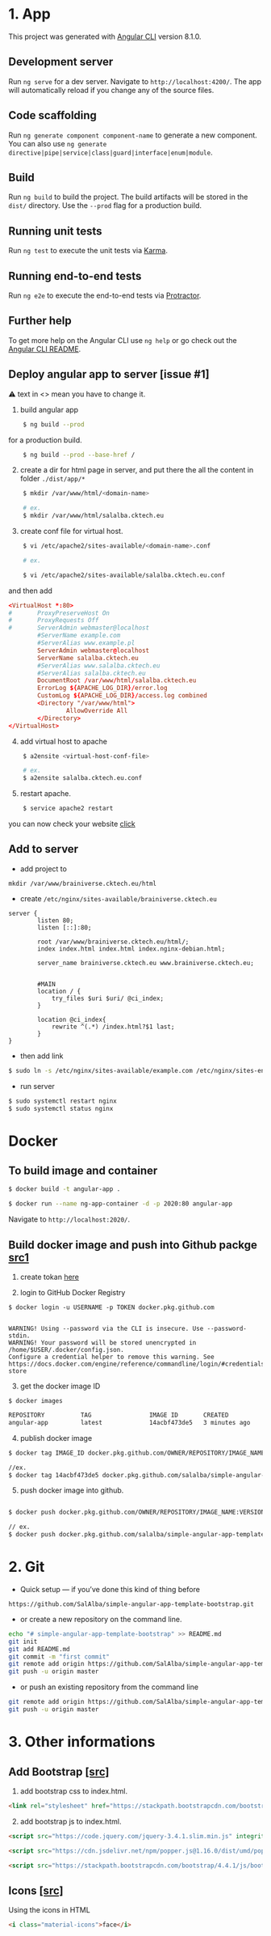 # 1. App

This project was generated with [Angular CLI](https://github.com/angular/angular-cli) version 8.1.0.

## Development server

Run `ng serve` for a dev server. Navigate to `http://localhost:4200/`. The app will automatically reload if you change any of the source files.

## Code scaffolding

Run `ng generate component component-name` to generate a new component. You can also use `ng generate directive|pipe|service|class|guard|interface|enum|module`.

## Build

Run `ng build` to build the project. The build artifacts will be stored in the `dist/` directory. Use the `--prod` flag for a production build.

## Running unit tests

Run `ng test` to execute the unit tests via [Karma](https://karma-runner.github.io).

## Running end-to-end tests

Run `ng e2e` to execute the end-to-end tests via [Protractor](http://www.protractortest.org/).

## Further help

To get more help on the Angular CLI use `ng help` or go check out the [Angular CLI README](https://github.com/angular/angular-cli/blob/master/README.md).


## Deploy angular app to server [issue #1]

:warning: text in <> mean you have to change it.


1. build angular app

``` bash
    $ ng build --prod
```

for a production build.

``` bash
    $ ng build --prod --base-href /
```

2. create a dir for html page in server, and put there the all the content in folder `./dist/app/*`

``` bash
    $ mkdir /var/www/html/<domain-name>

    # ex.
    $ mkdir /var/www/html/salalba.cktech.eu
```

3. create conf file for virtual host.

``` bash
    $ vi /etc/apache2/sites-available/<domain-name>.conf

    # ex.

    $ vi /etc/apache2/sites-available/salalba.cktech.eu.conf

```

and then add

``` conf
<VirtualHost *:80>
#       ProxyPreserveHost On
#       ProxyRequests Off
#       ServerAdmin webmaster@localhost
        #ServerName example.com
        #ServerAlias www.example.pl
        ServerAdmin webmaster@localhost
        ServerName salalba.cktech.eu
        #ServerAlias www.salalba.cktech.eu
        #ServerAlias salalba.cktech.eu
        DocumentRoot /var/www/html/salalba.cktech.eu
        ErrorLog ${APACHE_LOG_DIR}/error.log
        CustomLog ${APACHE_LOG_DIR}/access.log combined
        <Directory "/var/www/html">
                AllowOverride All
        </Directory>
</VirtualHost>

```

4. add virtual host to apache

``` bash
    $ a2ensite <virtual-host-conf-file>

    # ex.
    $ a2ensite salalba.cktech.eu.conf
```

5. restart apache.

``` bash
    $ service apache2 restart
```

you can now check your website [click](http://salalba.cktech.eu/)



## Add to server

* add project to

```
mkdir /var/www/brainiverse.cktech.eu/html
```

* create `/etc/nginx/sites-available/brainiverse.cktech.eu`

``` 
server {
        listen 80;
        listen [::]:80;

        root /var/www/brainiverse.cktech.eu/html/;
        index index.html index.html index.nginx-debian.html;

        server_name brainiverse.cktech.eu www.brainiverse.cktech.eu;


        #MAIN
        location / {
            try_files $uri $uri/ @ci_index;
        }

        location @ci_index{
            rewrite ^(.*) /index.html?$1 last;
        }
}

```

* then add link
``` bash
$ sudo ln -s /etc/nginx/sites-available/example.com /etc/nginx/sites-enabled/
```


* run server
``` bash
$ sudo systemctl restart nginx
$ sudo systemctl status nginx
```


# Docker


## To build image and container

``` bash
$ docker build -t angular-app .
```

``` bash
$ docker run --name ng-app-container -d -p 2020:80 angular-app
```

Navigate to `http://localhost:2020/`.


## Build docker image and push into Github packge [src1](https://medium.com/better-programming/7-steps-to-dockerize-your-angular-9-app-with-nginx-915f0f5acac)

1. create tokan [here](https://github.com/settings/tokens)

2. login to GitHub Docker Registry

```
$ docker login -u USERNAME -p TOKEN docker.pkg.github.com
```

```

WARNING! Using --password via the CLI is insecure. Use --password-stdin.
WARNING! Your password will be stored unencrypted in /home/$USER/.docker/config.json.
Configure a credential helper to remove this warning. See
https://docs.docker.com/engine/reference/commandline/login/#credentials-store

```

3. get the docker image ID

```
$ docker images
```

``` bash
REPOSITORY          TAG                IMAGE ID       CREATED             SIZE
angular-app         latest             14acbf473de5   3 minutes ago       134MB

```

4. publish docker image

``` bash
$ docker tag IMAGE_ID docker.pkg.github.com/OWNER/REPOSITORY/IMAGE_NAME:VERSION

//ex.
$ docker tag 14acbf473de5 docker.pkg.github.com/salalba/simple-angular-app-template-bootstrap/angular-app:0.0.1
```

5. push docker image into github.

``` bash

$ docker push docker.pkg.github.com/OWNER/REPOSITORY/IMAGE_NAME:VERSION

// ex.
$ docker push docker.pkg.github.com/salalba/simple-angular-app-template-bootstrap/angular-app:0.0.1

```

# 2. Git

+ Quick setup — if you’ve done this kind of thing before

```
https://github.com/SalAlba/simple-angular-app-template-bootstrap.git
```

+ or create a new repository on the command line.
``` bash
echo "# simple-angular-app-template-bootstrap" >> README.md
git init
git add README.md
git commit -m "first commit"
git remote add origin https://github.com/SalAlba/simple-angular-app-template-bootstrap.git
git push -u origin master

```

+ or push an existing repository from the command line
``` bash
git remote add origin https://github.com/SalAlba/simple-angular-app-template-bootstrap.git
git push -u origin master
```

# 3. Other informations

## Add Bootstrap [[src]](https://getbootstrap.com/docs/4.4/getting-started/introduction/)


1. add bootstrap css to index.html.

``` HTML
<link rel="stylesheet" href="https://stackpath.bootstrapcdn.com/bootstrap/4.4.1/css/bootstrap.min.css" integrity="sha384-Vkoo8x4CGsO3+Hhxv8T/Q5PaXtkKtu6ug5TOeNV6gBiFeWPGFN9MuhOf23Q9Ifjh" crossorigin="anonymous">
```

2. add bootstrap js to index.html.

``` HTML
<script src="https://code.jquery.com/jquery-3.4.1.slim.min.js" integrity="sha384-J6qa4849blE2+poT4WnyKhv5vZF5SrPo0iEjwBvKU7imGFAV0wwj1yYfoRSJoZ+n" crossorigin="anonymous"></script>

<script src="https://cdn.jsdelivr.net/npm/popper.js@1.16.0/dist/umd/popper.min.js" integrity="sha384-Q6E9RHvbIyZFJoft+2mJbHaEWldlvI9IOYy5n3zV9zzTtmI3UksdQRVvoxMfooAo" crossorigin="anonymous"></script>

<script src="https://stackpath.bootstrapcdn.com/bootstrap/4.4.1/js/bootstrap.min.js" integrity="sha384-wfSDF2E50Y2D1uUdj0O3uMBJnjuUD4Ih7YwaYd1iqfktj0Uod8GCExl3Og8ifwB6" crossorigin="anonymous"></script>

```

## Icons [[src]](https://google.github.io/material-design-icons/)

Using the icons in HTML

``` HTML
<i class="material-icons">face</i>
```



